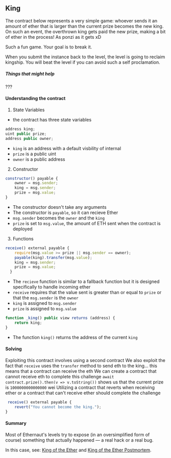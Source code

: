 ## King
The contract below represents a very simple game: whoever sends it an amount of ether that is larger than the current prize becomes the new king. On such an event, the overthrown king gets paid the new prize, making a bit of ether in the process! As ponzi as it gets xD

Such a fun game. Your goal is to break it.

When you submit the instance back to the level, the level is going to reclaim kingship. You will beat the level if you can avoid such a self proclamation.

##### Things that might help
???

#### Understanding the contract
1. State Variables
- the contract has three state variables
```js
address king;
uint public prize;
address public owner;
```
- ``king`` is an address with a default visbility of internal
- ``prize`` is a public uint
- ``owner`` is a public address

2. Constructor
```js
constructor() payable {
    owner = msg.sender;  
    king = msg.sender;
    prize = msg.value;
}
```
- The constructor doesn't take any arguments
- The constructor is ``payable``, so it can recieve Ether
- ``msg.sender`` becomes the ``owner`` and the ``king``
- ``prize`` is set to ``msg.value``, the amount of ETH sent when the contract is deployed

3. Functions
```js
receive() external payable {
    require(msg.value >= prize || msg.sender == owner);
    payable(king).transfer(msg.value);
    king = msg.sender;
    prize = msg.value;
  }
```
- The ``recieve`` function is similar to a fallback function but it is designed specifically to handle incoming ether
- ``receive`` requires that the value sent is greater than or equal to ``prize`` or that the ``msg.sender`` is the ``owner``
- ``king`` is assigned to ``msg.sender``
- ``prize`` is assigned to ``msg.value``

```js
function _king() public view returns (address) {
    return king;
}
```
- The function ``king()`` returns the address of the current ``king``


#### Solving
Exploiting this contract involves using a second contract
We also exploit the fact that ``receive`` uses the ``transfer`` method to send eth to the king... this means that a contract can receive the eth
We can create a contract that cannot receive eth to complete this challenge
``await contract.prize().then(v => v.toString())`` shows us that the current prize is ``1000000000000000`` wei
Utilizing a contract that reverts when receiving ether or a contract that can't receive ether should complete the challenge
```js
 receive() external payable {
    revert("You cannot become the king.");
}
```

#### Summary
Most of Ethernaut's levels try to expose (in an oversimplified form of course) something that actually happened — a real hack or a real bug.

In this case, see: [King of the Ether](https://www.kingoftheether.com/thrones/kingoftheether/index.html) and [King of the Ether Postmortem](http://www.kingoftheether.com/postmortem.html).